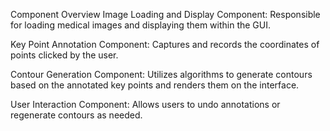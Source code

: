Component Overview
Image Loading and Display Component:
Responsible for loading medical images and displaying them within the GUI.

Key Point Annotation Component:
Captures and records the coordinates of points clicked by the user.

Contour Generation Component:
Utilizes algorithms to generate contours based on the annotated key points and renders them on the interface.

User Interaction Component:
Allows users to undo annotations or regenerate contours as needed.
